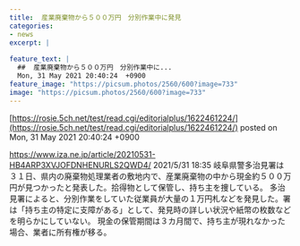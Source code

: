 ```yaml
---
title:  産業廃棄物から５００万円　分別作業中に発見  
categories:
- news
excerpt: |
  
feature_text: |
  ##  産業廃棄物から５００万円　分別作業中に...
  Mon, 31 May 2021 20:40:24  +0900
feature_image: "https://picsum.photos/2560/600?image=733"
image: "https://picsum.photos/2560/600?image=733"
---
```


[https://rosie.5ch.net/test/read.cgi/editorialplus/1622461224/](https://rosie.5ch.net/test/read.cgi/editorialplus/1622461224/)
posted on Mon, 31 May 2021 20:40:24  +0900

<!--more-->

https://www.iza.ne.jp/article/20210531-HB4ARP3XVJOFDNHENURLS2QWD4/ 2021/5/31 18:35 岐阜県警多治見署は３１日、県内の廃棄物処理業者の敷地内で、産業廃棄物の中から現金約５００万円が見つかったと発表した。拾得物として保管し、持ち主を捜している。 多治見署によると、分別作業をしていた従業員が大量の１万円札などを発見した。署は「持ち主の特定に支障がある」として、発見時の詳しい状況や紙幣の枚数などを明らかにしていない。 現金の保管期間は３カ月間で、持ち主が現れなかった場合、業者に所有権が移る。
